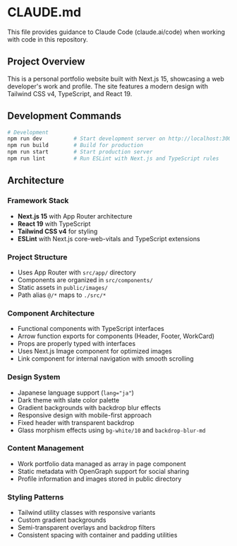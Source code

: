 # CLAUDE.md

This file provides guidance to Claude Code (claude.ai/code) when working with code in this repository.

## Project Overview

This is a personal portfolio website built with Next.js 15, showcasing a web developer's work and profile. The site features a modern design with Tailwind CSS v4, TypeScript, and React 19.

## Development Commands

```bash
# Development
npm run dev          # Start development server on http://localhost:3000
npm run build        # Build for production  
npm run start        # Start production server
npm run lint         # Run ESLint with Next.js and TypeScript rules
```

## Architecture

### Framework Stack
- **Next.js 15** with App Router architecture
- **React 19** with TypeScript
- **Tailwind CSS v4** for styling
- **ESLint** with Next.js core-web-vitals and TypeScript extensions

### Project Structure
- Uses App Router with `src/app/` directory
- Components are organized in `src/components/`
- Static assets in `public/images/`
- Path alias `@/*` maps to `./src/*`

### Component Architecture
- Functional components with TypeScript interfaces
- Arrow function exports for components (Header, Footer, WorkCard)
- Props are properly typed with interfaces
- Uses Next.js Image component for optimized images
- Link component for internal navigation with smooth scrolling

### Design System
- Japanese language support (`lang="ja"`)
- Dark theme with slate color palette
- Gradient backgrounds with backdrop blur effects
- Responsive design with mobile-first approach
- Fixed header with transparent backdrop
- Glass morphism effects using `bg-white/10` and `backdrop-blur-md`

### Content Management
- Work portfolio data managed as array in page component
- Static metadata with OpenGraph support for social sharing
- Profile information and images stored in public directory

### Styling Patterns
- Tailwind utility classes with responsive variants
- Custom gradient backgrounds
- Semi-transparent overlays and backdrop filters
- Consistent spacing with container and padding utilities